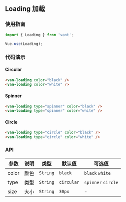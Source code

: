## Loading 加载

### 使用指南
``` javascript
import { Loading } from 'vant';

Vue.use(Loading);
```

### 代码演示

#### Circular

```html
<van-loading color="black" />
<van-loading color="white" />
```

#### Spinner

```html
<van-loading type="spinner" color="black" />
<van-loading type="spinner" color="white" />
```

#### Circle

```html
<van-loading type="circle" color="black" />
<van-loading type="circle" color="white" />
```

### API

| 参数 | 说明 | 类型 | 默认值 | 可选值 |
|-----------|-----------|-----------|-------------|-------------|
| color | 颜色 | `String` | `black` | `black` `white` |
| type | 类型 | `String` | `circular` | `spinner` `circle` |
| size | 大小 | `String` | `30px` | - |
